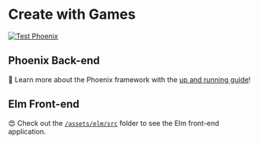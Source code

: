 # Create with Games

[![Test Phoenix](https://github.com/create-with/games/workflows/Test%20Phoenix/badge.svg)](https://github.com/create-with/games/actions?query=workflow%3A%22Test+Phoenix%22)

## Phoenix Back-end

🚀 Learn more about the Phoenix framework with the
[up and running guide](https://hexdocs.pm/phoenix/up_and_running.html)!

## Elm Front-end

😍 Check out the [`/assets/elm/src`](/assets/elm/src) folder to see the Elm
front-end application.
